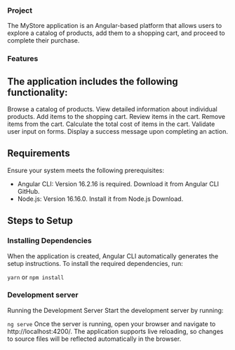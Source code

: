 ### Project

The MyStore application is an Angular-based platform that allows users to explore a catalog of products, add them to a shopping cart, and proceed to complete their purchase.

### Features

## The application includes the following functionality:

Browse a catalog of products.
View detailed information about individual products.
Add items to the shopping cart.
Review items in the cart.
Remove items from the cart.
Calculate the total cost of items in the cart.
Validate user input on forms.
Display a success message upon completing an action.

## Requirements

Ensure your system meets the following prerequisites:

- Angular CLI: Version 16.2.16 is required. Download it from Angular CLI GitHub.
- Node.js: Version 16.16.0. Install it from Node.js Download.

## Steps to Setup

### Installing Dependencies

When the application is created, Angular CLI automatically generates the setup instructions. To install the required dependencies, run:

`yarn` or `npm install`

### Development server

Running the Development Server
Start the development server by running:

`ng serve`
Once the server is running, open your browser and navigate to http://localhost:4200/. The application supports live reloading, so changes to source files will be reflected automatically in the browser.
